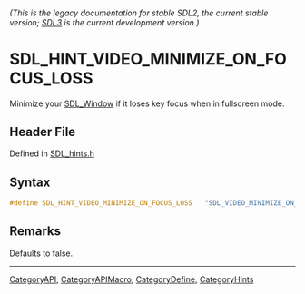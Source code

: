 ###### (This is the legacy documentation for stable SDL2, the current stable version; [SDL3](https://wiki.libsdl.org/SDL3/) is the current development version.)
# SDL_HINT_VIDEO_MINIMIZE_ON_FOCUS_LOSS

Minimize your [SDL_Window](SDL_Window) if it loses key focus when in fullscreen mode.

## Header File

Defined in [SDL_hints.h](https://github.com/libsdl-org/SDL/blob/SDL2/include/SDL_hints.h)

## Syntax

```c
#define SDL_HINT_VIDEO_MINIMIZE_ON_FOCUS_LOSS   "SDL_VIDEO_MINIMIZE_ON_FOCUS_LOSS"
```

## Remarks

Defaults to false.

----
[CategoryAPI](CategoryAPI), [CategoryAPIMacro](CategoryAPIMacro), [CategoryDefine](CategoryDefine), [CategoryHints](CategoryHints)



